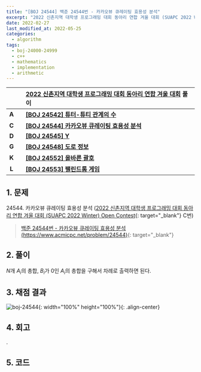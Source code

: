 ```yaml
---
title: "[BOJ 24544] 백준 24544번 - 카카오뷰 큐레이팅 효용성 분석"
excerpt: "2022 신촌지역 대학생 프로그래밍 대회 동아리 연합 겨울 대회 (SUAPC 2022 Winter) Open Contest C번 - 백준 24544번 카카오뷰 큐레이팅 효용성 분석 풀이"
date: 2022-02-27
last_modified_at: 2022-05-25
categories:
  - algorithm
tags:
  - boj-24000-24999
  - c++
  - mathematics
  - implementation
  - arithmetic
---
```


|||[2022 신촌지역 대학생 프로그래밍 대회 동아리 연합 겨울 대회](https://burningfalls.github.io/contest/suapc2022-baekjoon-contest/) 풀이|
|:---:|:---:|:---|
|**A**||**[[BOJ 24542] 튜터-튜티 관계의 수](https://burningfalls.github.io/algorithm/boj-24542/)**|
|**C**||**[[BOJ 24544] 카카오뷰 큐레이팅 효용성 분석](https://burningfalls.github.io/algorithm/boj-24544/)**|
|**D**||**[[BOJ 24545] Y](https://burningfalls.github.io/algorithm/boj-24545/)**|
|**G**||**[[BOJ 24548] 도로 정보](https://burningfalls.github.io/algorithm/boj-24548/)**|
|**K**||**[[BOJ 24552] 올바른 괄호](https://burningfalls.github.io/algorithm/boj-24552/)**|
|**L**||**[[BOJ 24553] 팰린드롬 게임](https://burningfalls.github.io/algorithm/boj-24553/)**|

## 1. 문제
$24544$. 카카오뷰 큐레이팅 효용성 분석 ([2022 신촌지역 대학생 프로그래밍 대회 동아리 연합 겨울 대회 (SUAPC 2022 Winter) Open Contest](https://burningfalls.github.io/contest/2022-suapc-baekjoon-contest/){: target="_blank"} C번)

> [백준 24544번 - 카카오뷰 큐레이팅 효용성 분석 (https://www.acmicpc.net/problem/24544)](https://www.acmicpc.net/problem/24544){: target="_blank"}

## 2. 풀이

$N$개 $A_i$의 총합, $B_i$가 $0$인 $A_i$의 총합을 구해서 차례로 출력하면 된다.

## 3. 채점 결과

![boj-24544](https://user-images.githubusercontent.com/30232837/161430826-9ce89814-c7aa-46a9-aff4-6749f330f5ac.png "boj-24544"){: width="100%" height="100%"}{: .align-center}

## 4. 회고

.

## 5. 코드

<script src="https://gist.github.com/BurningFalls/0ff07875fd0d31e349f8492397bc66b2.js"></script>